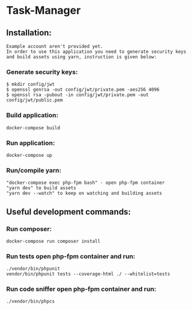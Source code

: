 # Task-Manager

## Installation:
    Example account aren't provided yet.
    In order to use this application you need to generate security keys and build assets using yarn, instruction is given below:

### Generate security keys:
    $ mkdir config/jwt
    $ openssl genrsa -out config/jwt/private.pem -aes256 4096
    $ openssl rsa -pubout -in config/jwt/private.pem -out config/jwt/public.pem

### Build application:
    docker-compose build

### Run application:
    docker-compose up 

### Run/compile yarn:
    "docker-compose exec php-fpm bash" - open php-fpm container 
    "yarn dev" to build assets
    "yarn dev --watch" to keep on watching and building assets

## Useful development commands:
        
### Run composer:
    docker-compose run composer install

### Run tests open php-fpm container and run:
    ./vendor/bin/phpunit
    vendor/bin/phpunit tests --coverage-html ./ --whitelist=tests
    
### Run code sniffer open php-fpm container and run:
    ./vendor/bin/phpcs